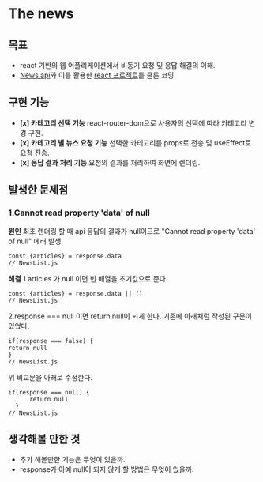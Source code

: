 # The news
## 목표
- react 기반의 웹 어플리케이션에서 비동기 요청 및 응답 해결의 이해.
- [News api](https://newsapi.org/)와 이를 활용한 [react 프로젝트](https://github.com/gilbutITbook/080203/tree/master/14/news-viewer)를 클론 코딩

## 구현 기능
- **[x] 카테고리 선택 기능**
	react-router-dom으로 사용자의 선택에 따라 카테고리 변경 구현.
- **[x] 카테고리 별 뉴스 요청 기능**
	선택한 카테고리를 props로 전송 및 useEffect로 요청 전송.
- **[x] 응답 결과 처리 기능**
	요청의 결과를 처리하여 화면에 렌더링.
    
## 발생한 문제점
### 1.Cannot read property 'data' of null
**원인** 
최초 렌더링 할 때 api 응답의 결과가 null이므로 "Cannot read property 'data' of null" 에러 발생.
~~~
const {articles} = response.data
// NewsList.js
~~~
**해결**
1.articles 가 null 이면 빈 배열을 초기값으로 준다.
~~~
const {articles} = response.data || []
// NewsList.js
~~~
2.response === null 이면 return null이 되게 한다.
기존에 아래처럼 작성된 구문이 있었다.
~~~
if(response === false) {
return null 
}
// NewsList.js
~~~
위 비교문을 아래로 수정한다.
~~~
if(response === null) {
      return null
  }
// NewsList.js
~~~

## 생각해볼 만한 것
- 추가 해볼만한 기능은 무엇이 있을까.
- response가 아예 null이 되지 않게 할 방법은 무엇이 있을까.
